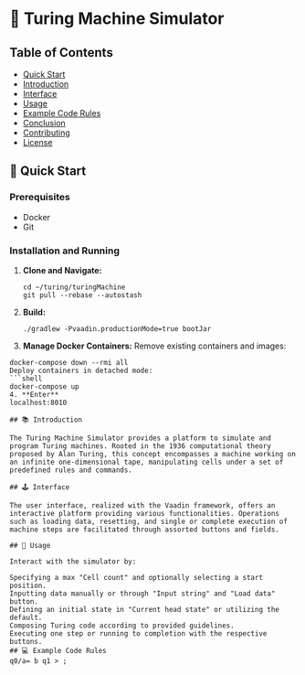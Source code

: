 # 🤖 Turing Machine Simulator

## Table of Contents
- [Quick Start](#-quick-start)
- [Introduction](#-introduction)
- [Interface](#-interface)
- [Usage](#-usage)
- [Example Code Rules](#-example-code-rules)
- [Conclusion](#-conclusion)
- [Contributing](#-contributing)
- [License](#-license)

## 🚀 Quick Start

### Prerequisites
- Docker
- Git

### Installation and Running

1. **Clone and Navigate:**
   ```shell
   cd ~/turing/turingMachine
   git pull --rebase --autostash
   
2. **Build:**
    ```shell
    ./gradlew -Pvaadin.productionMode=true bootJar
3. **Manage Docker Containers:**
Remove existing containers and images:
  ```shell
  docker-compose down --rmi all
Deploy containers in detached mode:
  ```shell
  docker-compose up
4. **Enter**
localhost:8010

## 📚 Introduction

The Turing Machine Simulator provides a platform to simulate and program Turing machines. Rooted in the 1936 computational theory proposed by Alan Turing, this concept encompasses a machine working on an infinite one-dimensional tape, manipulating cells under a set of predefined rules and commands.

## 🕹️ Interface

The user interface, realized with the Vaadin framework, offers an interactive platform providing various functionalities. Operations such as loading data, resetting, and single or complete execution of machine steps are facilitated through assorted buttons and fields.

## 📖 Usage

Interact with the simulator by:

Specifying a max "Cell count" and optionally selecting a start position.
Inputting data manually or through "Input string" and "Load data" button.
Defining an initial state in "Current head state" or utilizing the default.
Composing Turing code according to provided guidelines.
Executing one step or running to completion with the respective buttons.
## 💻 Example Code Rules
q0/a= b q1 > ;

